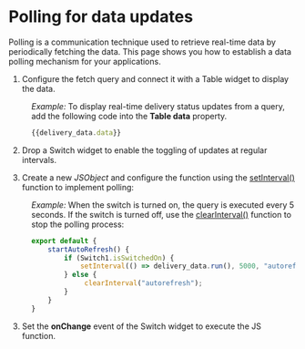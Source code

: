 # Polling for data updates

Polling is a communication technique used to retrieve real-time data by periodically fetching the data. This page shows you how to establish a data polling mechanism for your applications.


<ZoomImage
  src="/img/polling-1.gif" 
  alt="Real-Time Data using Polling"
  caption="Real-Time Data using Polling"
/>

1. Configure the fetch query and connect it with a Table widget to display the data.

<dd>

*Example:* To display real-time delivery status updates from a query, add the following code into the **Table data** property.

```js
{{delivery_data.data}}
```
</dd>

2. Drop a Switch widget to enable the toggling of updates at regular intervals.

3. Create a new *JSObject* and configure the function using the [setInterval()](/reference/appsmith-framework/widget-actions/intervals-time-events) function  to implement polling:

<dd>

*Example:* When the switch is turned on, the query is executed every 5 seconds. If the switch is turned off, use the [clearInterval()](/reference/appsmith-framework/widget-actions/clear-interval) function to stop the polling process:

```js
export default {
    startAutoRefresh() {
        if (Switch1.isSwitchedOn) {
            setInterval(() => delivery_data.run(), 5000, "autorefresh");
        } else {
             clearInterval("autorefresh");
        }
    }
}
```

</dd>

3. Set the **onChange** event of the Switch widget to execute the JS function.












